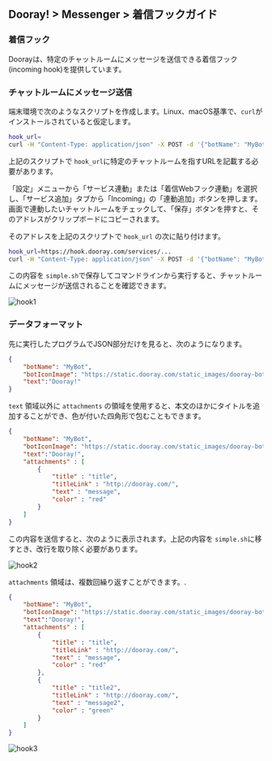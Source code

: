 ## Dooray! > Messenger > 着信フックガイド

### 着信フック

Doorayは、特定のチャットルームにメッセージを送信できる着信フック(incoming hook)を提供しています。

### チャットルームにメッセージ送信

端末環境で次のようなスクリプトを作成します。Linux、macOS基準で、`curl`がインストールされていると仮定します。

```bash
hook_url=
curl -H "Content-Type: application/json" -X POST -d '{"botName": "MyBot", "botIconImage": "https://static.dooray.com/static_images/dooray-bot.png", "text":"Dooray!"}' $hook_url
```

上記のスクリプトで `hook_url`に特定のチャットルームを指すURLを記載する必要があります。 

「設定」メニューから「サービス連動」または「着信Webフック連動」を選択し、「サービス追加」タブから「Incoming」の「連動追加」ボタンを押します。画面で連動したいチャットルームをチェックして、「保存」ボタンを押すと、そのアドレスがクリップボードにコピーされます。

そのアドレスを上記のスクリプトで `hook_url` の次に貼り付けます。

```bash
hook_url=https://hook.dooray.com/services/...
curl -H "Content-Type: application/json" -X POST -d '{"botName": "MyBot", "botIconImage": "https://static.dooray.com/static_images/dooray-bot.png", "text":"Dooray!"}' $hook_url
```

この内容を `simple.sh`で保存してコマンドラインから実行すると、チャットルームにメッセージが送信されることを確認できます。


![hook1](http://static.toastoven.net/prod_dooray_messenger/hook1.png)


### データフォーマット

先に実行したプログラムでJSON部分だけを見ると、次のようになります。

```json
{
    "botName": "MyBot", 
    "botIconImage": "https://static.dooray.com/static_images/dooray-bot.png", 
    "text":"Dooray!"
}
```

`text` 領域以外に `attachments` の領域を使用すると、本文のほかにタイトルを追加することができ、色が付いた四角形で包むこともできます。

```json
{
    "botName": "MyBot", 
    "botIconImage": "https://static.dooray.com/static_images/dooray-bot.png", 
    "text":"Dooray!",
    "attachments" : [
        {
            "title" : "title",
            "titleLink" : "http://dooray.com/",
            "text" : "message",
            "color" : "red"
        }
    ]
}
```

この内容を送信すると、次のように表示されます。上記の内容を `simple.sh`に移すとき、改行を取り除く必要があります。

![hook2](http://static.toastoven.net/prod_dooray_messenger/hook2.png)


`attachments` 領域は、複数回繰り返すことができます。.

```json
{
    "botName": "MyBot", 
    "botIconImage": "https://static.dooray.com/static_images/dooray-bot.png", 
    "text":"Dooray!",
    "attachments" : [
        {
            "title" : "title",
            "titleLink" : "http://dooray.com/",
            "text" : "message",
            "color" : "red"
        },
        {
            "title" : "title2",
            "titleLink" : "http://dooray.com/",
            "text" : "message2",
            "color" : "green"
        }
    ]
}
```

![hook3](http://static.toastoven.net/prod_dooray_messenger/hook3.png)
